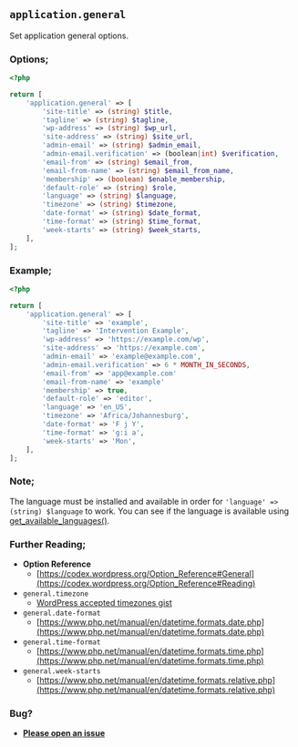 ## `application.general`

Set application general options.

### Options;

```php
<?php

return [
    'application.general' => [
        'site-title' => (string) $title,
        'tagline' => (string) $tagline,
        'wp-address' => (string) $wp_url,
        'site-address' => (string) $site_url,
        'admin-email' => (string) $admin_email,
        'admin-email.verification' => (boolean|int) $verification,
        'email-from' => (string) $email_from,
        'email-from-name' => (string) $email_from_name,
        'membership' => (boolean) $enable_membership,
        'default-role' => (string) $role,
        'language' => (string) $language,
        'timezone' => (string) $timezone,
        'date-format' => (string) $date_format,
        'time-format' => (string) $time_format,
        'week-starts' => (string) $week_starts,
    ],
];
```

### Example;

```php
<?php

return [
    'application.general' => [
        'site-title' => 'example',
        'tagline' => 'Intervention Example',
        'wp-address' => 'https://example.com/wp',
        'site-address' => 'https://example.com',
        'admin-email' => 'example@example.com',
        'admin-email.verification' => 6 * MONTH_IN_SECONDS,
        'email-from' => 'app@example.com'
        'email-from-name' => 'example'
        'membership' => true,
        'default-role' => 'editor',
        'language' => 'en_US',
        'timezone' => 'Africa/Johannesburg',
        'date-format' => 'F j Y',
        'time-format' => 'g:i a',
        'week-starts' => 'Mon',
    ],
];
```

### Note;

The language must be installed and available in order for `'language' => (string) $language` to work. You can see if the language is available using [get_available_languages()](https://developer.wordpress.org/reference/functions/get_available_languages/).

### Further Reading;

- **Option Reference**
  - [https://codex.wordpress.org/Option_Reference#General](https://codex.wordpress.org/Option_Reference#Reading)
- `general.timezone`
  - [WordPress accepted timezones gist](https://gist.github.com/mj1856/f0eaa302d56cd7b3dd3e)
- `general.date-format`
  - [https://www.php.net/manual/en/datetime.formats.date.php](https://www.php.net/manual/en/datetime.formats.date.php)
- `general.time-format`
  - [https://www.php.net/manual/en/datetime.formats.time.php](https://www.php.net/manual/en/datetime.formats.time.php)
- `general.week-starts`
  - [https://www.php.net/manual/en/datetime.formats.relative.php](https://www.php.net/manual/en/datetime.formats.relative.php)

### Bug?

- **[Please open an issue](https://github.com/soberwp/intervention/issues/new?title=[application.general]&labels=bug&assignees=darrenjacoby)**
